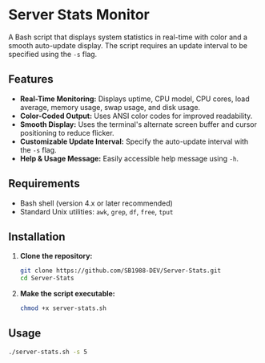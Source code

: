 # Server Stats Monitor

A Bash script that displays system statistics in real-time with color and a smooth auto-update display. The script requires an update interval to be specified using the `-s` flag.

## Features

- **Real-Time Monitoring:** Displays uptime, CPU model, CPU cores, load average, memory usage, swap usage, and disk usage.
- **Color-Coded Output:** Uses ANSI color codes for improved readability.
- **Smooth Display:** Uses the terminal's alternate screen buffer and cursor positioning to reduce flicker.
- **Customizable Update Interval:** Specify the auto-update interval with the `-s` flag.
- **Help & Usage Message:** Easily accessible help message using `-h`.

## Requirements

- Bash shell (version 4.x or later recommended)
- Standard Unix utilities: `awk`, `grep`, `df`, `free`, `tput`

## Installation

1. **Clone the repository:**

   ```bash
   git clone https://github.com/SB1988-DEV/Server-Stats.git
   cd Server-Stats

2. **Make the script executable:**

   ```bash
   chmod +x server-stats.sh

## Usage

   ```bash
   ./server-stats.sh -s 5

